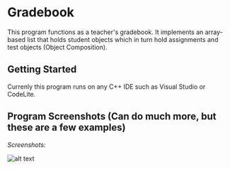 # Gradebook

This program functions as a teacher's gradebook. It implements an array-based list that holds student objects which in turn hold assignments and test objects (Object Composition).

## Getting Started

Currenly this program runs on any C++ IDE such as Visual Studio or CodeLite.

## Program Screenshots (Can do much more, but these are a few examples)

*Screenshots:*

![alt text](https://github.com/vrolando1990/Gradebook/blob/master/misc/Capture.JPG, "one")


